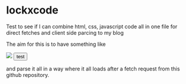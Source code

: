 # lockxcode

Test to see if I can combine html, css, javascript code all in one file for direct fetches and client side parcing to my blog

The aim for this is to have something like

<div css={background: red; font-size: 32px}>
  <img src="rooted-import.png" />
	<button onClick={}>
		test
	</button>
</div>

and parse it all in a way where it all loads after a fetch request from this github repository.
